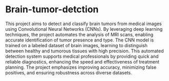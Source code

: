 # Brain-tumor-detction

This project aims to detect and classify brain tumors from medical images using Convolutional Neural Networks (CNNs). By leveraging deep learning techniques, the project automates the analysis of MRI scans, enabling accurate identification of tumor presence and type. The CNN model is trained on a labeled dataset of brain images, learning to distinguish between healthy and tumorous tissues with high precision. This automated detection system supports medical professionals by providing quick and reliable diagnostics, enhancing the speed and effectiveness of treatment planning. The project emphasizes improving accuracy, minimizing false positives, and ensuring robustness across diverse datasets.
